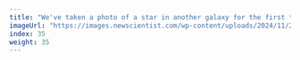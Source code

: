 ```yaml
---
title: "We've taken a photo of a star in another galaxy for the first time"
imageUrl: "https://images.newscientist.com/wp-content/uploads/2024/11/20164541/SEI_230303299.jpg?width=788"
index: 35
weight: 35
---
```

